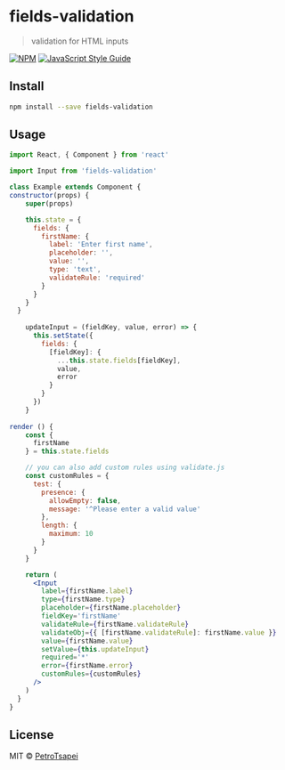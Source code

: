 # fields-validation

> validation for HTML inputs

[![NPM](https://img.shields.io/npm/v/fields-validation.svg)](https://www.npmjs.com/package/fields-validation) [![JavaScript Style Guide](https://img.shields.io/badge/code_style-standard-brightgreen.svg)](https://standardjs.com)

## Install

```bash
npm install --save fields-validation
```

## Usage

```jsx
import React, { Component } from 'react'

import Input from 'fields-validation'

class Example extends Component {
constructor(props) {
    super(props)

    this.state = {
      fields: {
        firstName: {
          label: 'Enter first name',
          placeholder: '',
          value: '',
          type: 'text',
          validateRule: 'required'
        }
      }
    }
  }
  
    updateInput = (fieldKey, value, error) => {
      this.setState({
        fields: {
          [fieldKey]: {
            ...this.state.fields[fieldKey],
            value,
            error
          }
        }
      })
    }
  
render () {
    const {
      firstName
    } = this.state.fields

    // you can also add custom rules using validate.js
    const customRules = {
      test: {
        presence: {
          allowEmpty: false,
          message: '^Please enter a valid value'
        },
        length: {
          maximum: 10
        }
      }
    }

    return (
      <Input
        label={firstName.label}
        type={firstName.type}
        placeholder={firstName.placeholder}
        fieldKey='firstName'
        validateRule={firstName.validateRule}
        validateObj={{ [firstName.validateRule]: firstName.value }}
        value={firstName.value}
        setValue={this.updateInput}
        required='*'
        error={firstName.error}
        customRules={customRules}
      />
    )
  }
}
```

## License

MIT © [PetroTsapei](https://github.com/PetroTsapei)
